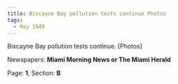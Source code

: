 ```yaml
---  
title: Biscayne Bay pollution tests continue Photos  
tags:  
  - May 1949  
---  
```

  
Biscayne Bay pollution tests continue. [Photos]  
  
Newspapers: **Miami Morning News or The Miami Herald**  
  
Page: **1**, Section: **B** 

